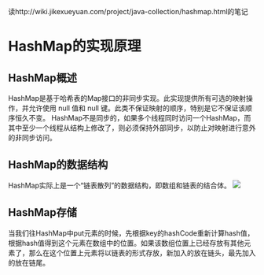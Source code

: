 读http://wiki.jikexueyuan.com/project/java-collection/hashmap.html的笔记
# HashMap的实现原理

## HashMap概述
HashMap是基于哈希表的Map接口的非同步实现。此实现提供所有可选的映射操作，并允许使用 null 值和 null 键。此类不保证映射的顺序，特别是它不保证该顺序恒久不变。
HashMap不是同步的，如果多个线程同时访问一个HashMap，而其中至少一个线程从结构上修改了，则必须保持外部同步，以防止对映射进行意外的非同步访问。

## HashMap的数据结构
HashMap实际上是一个“链表散列”的数据结构，即数组和链表的结合体。
![](http://wiki.jikexueyuan.com/project/java-collection/images/hashmap1.jpg)

## HashMap存储
当我们往HashMap中put元素的时候，先根据key的hashCode重新计算hash值，根据hash值得到这个元素在数组中的位置。如果该数组位置上已经存放有其他元素了，那么在这个位置上元素将以链表的形式存放，新加入的放在链头，最先加入的放在链尾。
